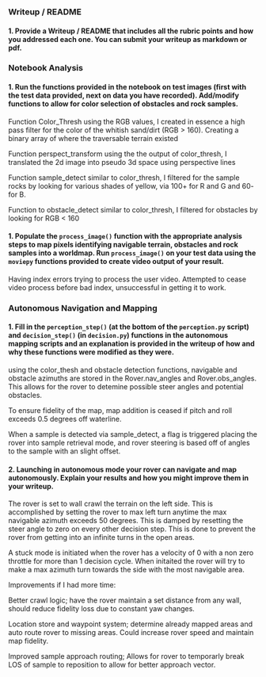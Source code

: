 ### Writeup / README

#### 1. Provide a Writeup / README that includes all the rubric points and how you addressed each one.  You can submit your writeup as markdown or pdf.  


### Notebook Analysis
#### 1. Run the functions provided in the notebook on test images (first with the test data provided, next on data you have recorded). Add/modify functions to allow for color selection of obstacles and rock samples.

Function Color_Thresh
using the RGB values, I created in essence a high pass filter for the color of the whitish sand/dirt (RGB > 160). Creating a binary array of where the traversable terrain existed

Function perspect_transform
using the the output of color_thresh, I translated the 2d image into pseudo 3d space using perspective lines

Function sample_detect
similar to color_thresh, I filtered for the sample rocks by looking for various shades of yellow, via 100+ for R and G and 60- for B.

Function to obstacle_detect
similar to color_thresh, I filtered for obstacles by looking for RGB < 160


#### 1. Populate the `process_image()` function with the appropriate analysis steps to map pixels identifying navigable terrain, obstacles and rock samples into a worldmap.  Run `process_image()` on your test data using the `moviepy` functions provided to create video output of your result. 

Having index errors trying to process the user video. Attempted to cease video process before bad index, unsuccessful in getting it to work.

### Autonomous Navigation and Mapping

#### 1. Fill in the `perception_step()` (at the bottom of the `perception.py` script) and `decision_step()` (in `decision.py`) functions in the autonomous mapping scripts and an explanation is provided in the writeup of how and why these functions were modified as they were.

using the color_thesh  and obstacle detection functions, navigable and obstacle azimuths are stored in the Rover.nav_angles and Rover.obs_angles.  This allows for the rover to detemine possible steer angles and potential obstacles.

To ensure fidelity of the map, map addition is ceased if pitch and roll exceeds 0.5 degrees off waterline.

When a sample is detected via sample_detect, a flag is triggered placing the rover into sample retrieval mode, and rover steering is based off of angles to the sample with an slight offset.

#### 2. Launching in autonomous mode your rover can navigate and map autonomously.  Explain your results and how you might improve them in your writeup.  

The rover is set to wall crawl the terrain on the left side. This is accomplished by setting the rover to max left turn anytime the max navigable azimuth exceeds 50 degrees. This is damped by resetting the steer angle to zero on every other decision step. This is done to prevent the rover from getting into an infinite turns in the open areas.

A stuck mode is initiated when the rover has a velocity of 0 with a non zero throttle for more than 1 decision cycle. When initaited the rover will try to make a max azimuth turn towards the side with the most navigable area.

Improvements if I had more time:

Better crawl logic; have the rover maintain a set distance from any wall, should reduce fidelity loss due to constant yaw changes.

Location store and waypoint system; determine already mapped areas and auto route rover to missing areas. Could increase rover speed and maintain map fidelity.

Improved sample approach routing; Allows for rover to temporarly break LOS of sample to reposition to allow for better approach vector.
